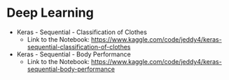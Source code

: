 # Deep Learning

- Keras - Sequential - Classification of Clothes
	- Link to the Notebook: https://www.kaggle.com/code/jeddy4/keras-sequential-classification-of-clothes
- Keras - Sequential - Body Performance
	- Link to the Notebook: https://www.kaggle.com/code/jeddy4/keras-sequential-body-performance
